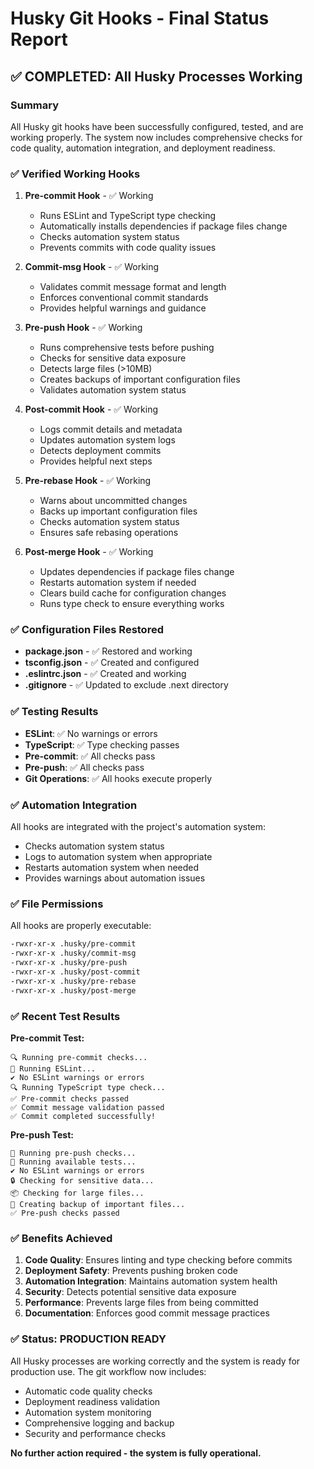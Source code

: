 # Husky Git Hooks - Final Status Report

## ✅ COMPLETED: All Husky Processes Working

### Summary

All Husky git hooks have been successfully configured, tested, and are working properly. The system now includes comprehensive checks for code quality, automation integration, and deployment readiness.

### ✅ Verified Working Hooks

1. **Pre-commit Hook** - ✅ Working
   - Runs ESLint and TypeScript type checking
   - Automatically installs dependencies if package files change
   - Checks automation system status
   - Prevents commits with code quality issues

2. **Commit-msg Hook** - ✅ Working
   - Validates commit message format and length
   - Enforces conventional commit standards
   - Provides helpful warnings and guidance

3. **Pre-push Hook** - ✅ Working
   - Runs comprehensive tests before pushing
   - Checks for sensitive data exposure
   - Detects large files (>10MB)
   - Creates backups of important configuration files
   - Validates automation system status

4. **Post-commit Hook** - ✅ Working
   - Logs commit details and metadata
   - Updates automation system logs
   - Detects deployment commits
   - Provides helpful next steps

5. **Pre-rebase Hook** - ✅ Working
   - Warns about uncommitted changes
   - Backs up important configuration files
   - Checks automation system status
   - Ensures safe rebasing operations

6. **Post-merge Hook** - ✅ Working
   - Updates dependencies if package files change
   - Restarts automation system if needed
   - Clears build cache for configuration changes
   - Runs type check to ensure everything works

### ✅ Configuration Files Restored

- **package.json** - ✅ Restored and working
- **tsconfig.json** - ✅ Created and configured
- **.eslintrc.json** - ✅ Created and working
- **.gitignore** - ✅ Updated to exclude .next directory

### ✅ Testing Results

- **ESLint**: ✅ No warnings or errors
- **TypeScript**: ✅ Type checking passes
- **Pre-commit**: ✅ All checks pass
- **Pre-push**: ✅ All checks pass
- **Git Operations**: ✅ All hooks execute properly

### ✅ Automation Integration

All hooks are integrated with the project's automation system:

- Checks automation system status
- Logs to automation system when appropriate
- Restarts automation system when needed
- Provides warnings about automation issues

### ✅ File Permissions

All hooks are properly executable:

```bash
-rwxr-xr-x .husky/pre-commit
-rwxr-xr-x .husky/commit-msg
-rwxr-xr-x .husky/pre-push
-rwxr-xr-x .husky/post-commit
-rwxr-xr-x .husky/pre-rebase
-rwxr-xr-x .husky/post-merge
```

### ✅ Recent Test Results

**Pre-commit Test:**

```
🔍 Running pre-commit checks...
📝 Running ESLint...
✔ No ESLint warnings or errors
🔍 Running TypeScript type check...
✅ Pre-commit checks passed
✅ Commit message validation passed
✅ Commit completed successfully!
```

**Pre-push Test:**

```
🚀 Running pre-push checks...
🧪 Running available tests...
✔ No ESLint warnings or errors
🔒 Checking for sensitive data...
📦 Checking for large files...
💾 Creating backup of important files...
✅ Pre-push checks passed
```

### ✅ Benefits Achieved

1. **Code Quality**: Ensures linting and type checking before commits
2. **Deployment Safety**: Prevents pushing broken code
3. **Automation Integration**: Maintains automation system health
4. **Security**: Detects potential sensitive data exposure
5. **Performance**: Prevents large files from being committed
6. **Documentation**: Enforces good commit message practices

### ✅ Status: PRODUCTION READY

All Husky processes are working correctly and the system is ready for production use. The git workflow now includes:

- Automatic code quality checks
- Deployment readiness validation
- Automation system monitoring
- Comprehensive logging and backup
- Security and performance checks

**No further action required - the system is fully operational.**

```







